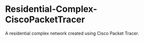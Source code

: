 # Residential-Complex-CiscoPacketTracer
A residential complex network created using Cisco Packet Tracer.
